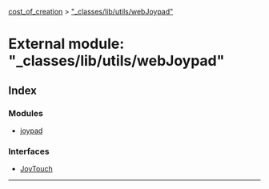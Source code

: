 [cost_of_creation](../README.md) > ["_classes/lib/utils/webJoypad"](../modules/__classes_lib_utils_webjoypad_.md)



# External module: "_classes/lib/utils/webJoypad"

## Index

### Modules

* [joypad](__classes_lib_utils_webjoypad_.joypad.md)


### Interfaces

* [JoyTouch](../interfaces/__classes_lib_utils_webjoypad_.joytouch.md)



---
